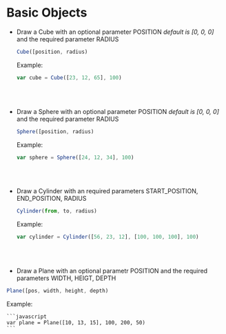 # Basic Objects
* Draw a Cube with an optional parameter POSITION *default is [0, 0, 0]* and the required parameter RADIUS

  ```javascript
  Cube([position, radius)
  ```
  Example:
  
    ```javascript
    var cube = Cube([23, 12, 65], 100)
    ```
<br></br>
* Draw a Sphere with an optional parameter POSITION *default is [0, 0, 0]* and the required parameter RADIUS

  ```javascript
  Sphere([position, radius)
  ```
  Example:
  
    ```javascript
    var sphere = Sphere([24, 12, 34], 100)
    ```

<br></br>
* Draw a Cylinder with an required parameters START_POSITION, END_POSITION, RADIUS

  ```javascript
  Cylinder(from, to, radius)
  ```
  Example:
  
    ```javascript
    var cylinder = Cylinder([56, 23, 12], [100, 100, 100], 100)
    ```
    
 <br></br>
 * Draw a Plane with an optional parametr POSITION and the required parameters WIDTH, HEIGT, DEPTH

  ```javascript
  Plane([pos, width, height, depth)
  ```
  Example:
  
    ```javascript
    var plane = Plane([10, 13, 15], 100, 200, 50)
    ```

